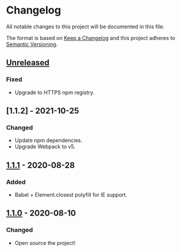 # Changelog

All notable changes to this project will be documented in this file.

The format is based on [Keep a Changelog](https://keepachangelog.com/en/1.0.0/)
and this project adheres to [Semantic Versioning](https://semver.org/spec/v2.0.0.html).

## [Unreleased]

### Fixed

- Upgrade to HTTPS npm registry.

## [1.1.2] - 2021-10-25

### Changed

- Update npm dependencies.
- Upgrade Webpack to v5.

## [1.1.1] - 2020-08-28

### Added

- Babel + Element.closest polyfill for IE support.

## [1.1.0] - 2020-08-10

### Changed

- Open source the project!

[Unreleased]: https://github.com/tannerhodges/match-height/compare/v1.1.1...HEAD
[1.1.1]: https://github.com/tannerhodges/match-height/releases/tag/v1.1.1
[1.1.0]: https://github.com/tannerhodges/match-height/releases/tag/v1.1.0
